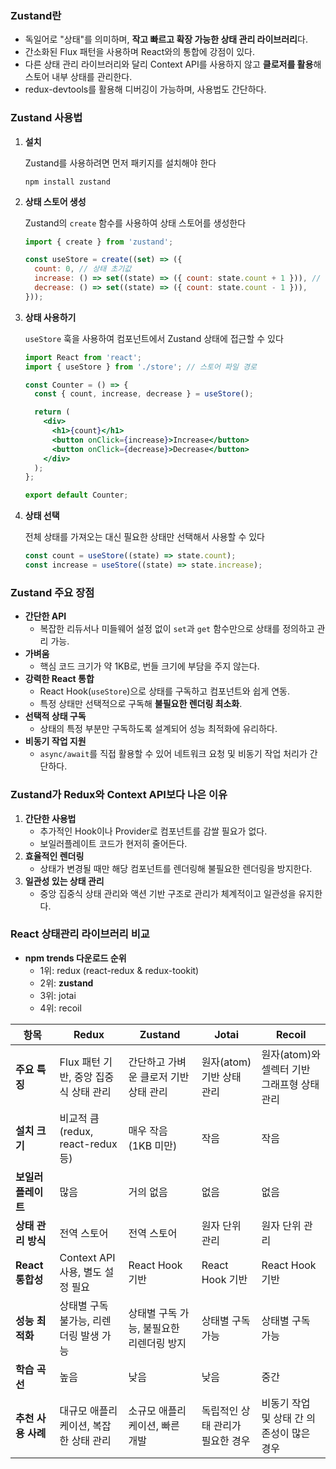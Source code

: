### Zustand란

- 독일어로 "상태"를 의미하며, **작고 빠르고 확장 가능한 상태 관리 라이브러리**다.
- 간소화된 Flux 패턴을 사용하며 React와의 통합에 강점이 있다.
- 다른 상태 관리 라이브러리와 달리 Context API를 사용하지 않고 **클로저를 활용**해 스토어 내부 상태를 관리한다.
- redux-devtools를 활용해 디버깅이 가능하며, 사용법도 간단하다.

### Zustand 사용법

1. **설치**
    
    Zustand를 사용하려면 먼저 패키지를 설치해야 한다
    
    ```
    npm install zustand
    ```
    
2. **상태 스토어 생성**
    
    Zustand의 `create` 함수를 사용하여 상태 스토어를 생성한다
    
    ```jsx
    import { create } from 'zustand';
    
    const useStore = create((set) => ({
      count: 0, // 상태 초기값
      increase: () => set((state) => ({ count: state.count + 1 })), // 상태 업데이트 함수
      decrease: () => set((state) => ({ count: state.count - 1 })),
    }));
    ```
    
3. **상태 사용하기**
    
    `useStore` 훅을 사용하여 컴포넌트에서 Zustand 상태에 접근할 수 있다
    
    ```jsx
    import React from 'react';
    import { useStore } from './store'; // 스토어 파일 경로
    
    const Counter = () => {
      const { count, increase, decrease } = useStore();
    
      return (
        <div>
          <h1>{count}</h1>
          <button onClick={increase}>Increase</button>
          <button onClick={decrease}>Decrease</button>
        </div>
      );
    };
    
    export default Counter;
    
    ```
    
4. **상태 선택**
    
    전체 상태를 가져오는 대신 필요한 상태만 선택해서 사용할 수 있다
    
    ```jsx
    const count = useStore((state) => state.count);
    const increase = useStore((state) => state.increase);
    ```
    

### Zustand 주요 장점

- **간단한 API**
    - 복잡한 리듀서나 미들웨어 설정 없이 `set`과 `get` 함수만으로 상태를 정의하고 관리 가능.
- **가벼움**
    - 핵심 코드 크기가 약 1KB로, 번들 크기에 부담을 주지 않는다.
- **강력한 React 통합**
    - React Hook(`useStore`)으로 상태를 구독하고 컴포넌트와 쉽게 연동.
    - 특정 상태만 선택적으로 구독해 **불필요한 렌더링 최소화**.
- **선택적 상태 구독**
    - 상태의 특정 부분만 구독하도록 설계되어 성능 최적화에 유리하다.
- **비동기 작업 지원**
    - `async/await`를 직접 활용할 수 있어 네트워크 요청 및 비동기 작업 처리가 간단하다.

### Zustand가 Redux와 Context API보다 나은 이유

1. **간단한 사용법**
    - 추가적인 Hook이나 Provider로 컴포넌트를 감쌀 필요가 없다.
    - 보일러플레이트 코드가 현저히 줄어든다.
2. **효율적인 렌더링**
    - 상태가 변경될 때만 해당 컴포넌트를 렌더링해 불필요한 렌더링을 방지한다.
3. **일관성 있는 상태 관리**
    - 중앙 집중식 상태 관리와 액션 기반 구조로 관리가 체계적이고 일관성을 유지한다.

### React 상태관리 라이브러리 비교

- **npm trends 다운로드 순위**
  - 1위: redux (react-redux & redux-tookit)
  - 2위: **zustand**
  - 3위: jotai
  - 4위: recoil

| **항목** | **Redux** | **Zustand** | **Jotai** | **Recoil** |
| --- | --- | --- | --- | --- |
| **주요 특징** | Flux 패턴 기반, 중앙 집중식 상태 관리 | 간단하고 가벼운 클로저 기반 상태 관리 | 원자(atom) 기반 상태 관리 | 원자(atom)와 셀렉터 기반 그래프형 상태 관리 |
| **설치 크기** | 비교적 큼 (redux, react-redux 등) | 매우 작음 (1KB 미만) | 작음 | 작음 |
| **보일러플레이트** | 많음 | 거의 없음 | 없음 | 없음 |
| **상태 관리 방식** | 전역 스토어 | 전역 스토어 | 원자 단위 관리 | 원자 단위 관리 |
| **React 통합성** | Context API 사용, 별도 설정 필요 | React Hook 기반 | React Hook 기반 | React Hook 기반 |
| **성능 최적화** | 상태별 구독 불가능, 리렌더링 발생 가능 | 상태별 구독 가능, 불필요한 리렌더링 방지 | 상태별 구독 가능 | 상태별 구독 가능 |
| **학습 곡선** | 높음 | 낮음 | 낮음 | 중간 |
| **추천 사용 사례** | 대규모 애플리케이션, 복잡한 상태 관리 | 소규모 애플리케이션, 빠른 개발 | 독립적인 상태 관리가 필요한 경우 | 비동기 작업 및 상태 간 의존성이 많은 경우 |
